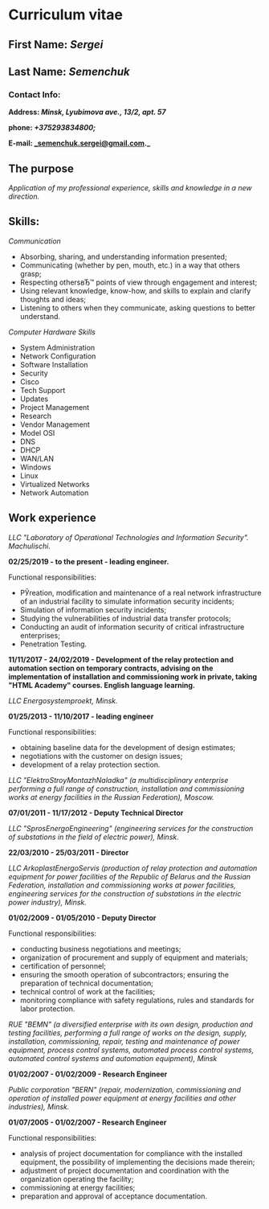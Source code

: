 # Curriculum vitae
## First Name: *Sergei*

## Last Name: *Semenchuk*

### Contact Info: 

**Address: _Minsk, Lyubimova ave., 13/2, apt. 57_**

**phone: _+375293834800;_**

**E-mail: _semenchuk.sergei@gmail.com._**

## The purpose

*Application of my professional experience, skills and knowledge in a new direction.*

## Skills:

_Communication_
* Absorbing, sharing, and understanding information presented;
* Communicating (whether by pen, mouth, etc.) in a way that others grasp;
* Respecting othersвЂ™ points of view through engagement and interest;
* Using relevant knowledge, know-how, and skills to explain and clarify thoughts and ideas;
* Listening to others when they communicate, asking questions to better understand.

_Computer Hardware Skills_
* System Administration
* Network Configuration
* Software Installation
* Security
* Cisco
* Tech Support
* Updates
* Project Management
* Research
* Vendor Management
* Model OSI
* DNS
* DHCP
* WAN/LAN
* Windows
* Linux
* Virtualized Networks
* Network Automation

## Work experience

*LLC "Laboratory of Operational Technologies and Information Security". Machulischi.*

**02/25/2019 - to the present - leading engineer.**

Functional responsibilities:
* РЎreation, modification and maintenance of a real network infrastructure of an industrial facility to simulate information security incidents;
* Simulation of information security incidents;
* Studying the vulnerabilities of industrial data transfer protocols;
* Conducting an audit of information security of critical infrastructure enterprises;
* Penetration Testing.

**11/11/2017 - 24/02/2019 - Development of the relay protection and automation section on temporary contracts, advising on the implementation of installation and commissioning work in private, taking "HTML Academy" courses. English language learning.**

*LLC Energosystemproekt, Minsk.*

**01/25/2013 - 11/10/2017 - leading engineer**

Functional responsibilities:

* obtaining baseline data for the development of design estimates;
* negotiations with the customer on design issues;
* development of a relay protection section.

*LLC "ElektroStroyMontazhNaladka" (a multidisciplinary enterprise performing a full range of construction, installation and commissioning works at energy facilities in the Russian Federation), Moscow.*

**07/01/2011 - 11/17/2012 - Deputy Technical Director**

*LLC "SprosEnergoEngineering" (engineering services for the construction of substations in the field of electric power), Minsk.*

**22/03/2010 - 25/03/2011 - Director**

*LLC ArkoplastEnergoServis (production of relay protection and automation equipment for power facilities of the Republic of Belarus and the Russian Federation, installation and commissioning works at power facilities, engineering services for the construction of substations in the electric power industry), Minsk.*

**01/02/2009 - 01/05/2010 - Deputy Director**

Functional responsibilities:

* conducting business negotiations and meetings;
* organization of procurement and supply of equipment and materials;
* certification of personnel;
* ensuring the smooth operation of subcontractors;
ensuring the preparation of technical documentation;
* technical control of work at the facilities;
* monitoring compliance with safety regulations, rules and standards for labor protection.

*RUE "BEMN" (a diversified enterprise with its own design, production and testing facilities, performing a full range of works on the design, supply, installation, commissioning, repair, testing and maintenance of power equipment, process control systems, automated process control systems, automated control systems and automation equipment), Minsk*

**01/02/2007 - 01/02/2009 - Research Engineer**

*Public corporation "BERN" (repair, modernization, commissioning and operation of installed power equipment at energy facilities and other industries), Minsk.*

**01/07/2005 - 01/02/2007 - Research Engineer**

Functional responsibilities:

* analysis of project documentation for compliance with the installed equipment, the possibility of implementing the decisions made therein;
* adjustment of project documentation and coordination with the organization operating the facility;
* commissioning at energy facilities;
* preparation and approval of acceptance documentation.
